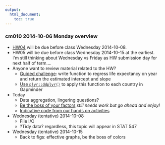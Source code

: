 ```yaml
---
output:
  html_document:
    toc: true
---
```


### cm010 2014-10-06 Monday overview

  * [HW04](http://stat545-ubc.github.io/hw04_write-function-use-plyr.html) will be due before class Wednesday 2014-10-08.
  * HW05 will be due before class Wednesday 2014-10-15 at the earliest. I'm still thinking about Wednesday vs Friday as HW submission day for next half of term....
  * Anyone want to review material related to the HW?
    - [Guided challenge](block012_function-regress-lifeexp-on-year.html): write function to regress life expectancy on year and return the estimated intercept and slope
    - [Use `plyr::ddplyr()`](block013_plyr-ddply.html) to apply this function to each country in Gapminder
  * Today
    - Data aggregation, lingering questions?
    - [Be the boss of your factors](block014_factors.html) *still needs work but go ahead and enjoy!*
    - [Indicative code from our hands on activities](https://github.com/STAT545-UBC/STAT545-UBC.github.io/blob/master/cm010_factors.r)
  * Wednesday (tentative) 2014-10-08
    - File I/O
    - ?Tidy data? regardless, this topic will appear in STAT 547
  * Wednesday (tentative) 2014-10-15 
    - Back to figs: effective graphs, be the boss of colors
